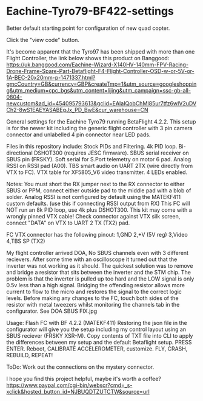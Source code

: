 # Eachine-Tyro79-BF422-settings
Better default starting point for configuration of new quad copter.

Click the "view code" button.

It's become apparent that the Tyro97 has been shipped with more than one Flight Controller, the link below shows this product on Banggood:
https://uk.banggood.com/Eachine-Wizard-X140HV-140mm-FPV-Racing-Drone-Frame-Spare-Part-Betaflight-F4-Flight-Controller-OSD-w-or-5V-or-1A-BEC-20x20mm-p-1471337.html?gmcCountry=GB&currency=GBP&createTmp=1&utm_source=googleshopping&utm_medium=cpc_bgs&utm_content=lijing&utm_campaign=ssc-gb-all-0804-newcustom&ad_id=454095793613&gclid=EAIaIQobChMI85ur7tfz6wIV2uDVCh2-8wS1EAEYASABEgJx_PD_BwE&cur_warehouse=CN

General settings for the Eachine Tyro79 running BetaFlight 4.2.2. 
This setup is for the newer kit including the generic flight controller with 3 pin camera connector and unlabelled 4 pin connector near LED pads.

Files in this repository include: 
Stock PIDs and Filtering. 
4k PID loop. 
Bi-directional DSHOT300 (requires JESC firmware). 
SBUS serial receiver on SBUS pin (FRSKY). 
Soft serial for S.Port telemetry on motor 6 pad. 
Analog RSSI on RSSI pad (A00). 
TBS smart audio on UART 2TX (wire directly from VTX to FC).
VTX table for XF5805_V6 video transmitter. 
4 LEDs enabled.

Notes: 
You must short the RX jumper next to the RX connector to either SBUS or PPM, connect either outside pad to the middle pad with a blob of solder. 
Analog RSSI is not configured by default using the MATEKF411 custom defaults. (use this if connecting RSSI output from RX)
This FC will NOT run an 8k PID loop, use 4k plus DSHOT300.
This kit may come with a wrongly pinned VTX cable! 
Check connector against VTX silk screen, connect "DATA" on VTX to UART 2 TX (TX2) pad. 

FC VTX connector has the following pinout: 
1,GND 
2,+V (5V reg) 
3,Video 
4,TBS SP (TX2)

My flight controller arrived DOA, No SBUS channels even with 3 different recievers.
After some time with an oscilloscope it turned out that the inverter was not working as it should.
The quickest solution was to remove and bridge a resistor that sits between the inverter and the STM chip.
The problem is that the inverter is pulled up too hard and the LOW signal is only 0.5v less than a high signal. 
Bridging the offending resistor allows more current to flow to the micro and restores the signal to the correct logic levels.
Before making any changes to the FC, touch both sides of the resistor with metal tweezers whilst monitoring the channels tab in the configurator.
See DOA SBUS FIX.jpg

Usage:
Flash FC with BF 4.2.2 (MATEKF411)
Restoring the json file in the configurator will give you the setup including my control layout using an SBUS reciever (FRSKY XSR-M).
Copy contents of TXT file into CLI to apply the differences between my setup and the default Betaflight setup. PRESS ENTER.
Reboot, CALIBRATE ACCELEROMETER, customize.
FLY, CRASH, REBUILD, REPEAT!

ToDo:
Work out the connections on the mystery connector.


I hope you find this project helpful, maybe it's worth a coffee?              
https://www.paypal.com/cgi-bin/webscr?cmd=_s-xclick&hosted_button_id=NJBUQDTZUTCTW&source=url
